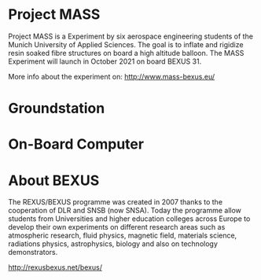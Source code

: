 # Project MASS

Project MASS is a Experiment by six aerospace engineering students of the Munich University of Applied Sciences. The goal is to inflate and rigidize resin soaked fibre structures on board a high altitude balloon. The MASS Experiment will launch in October 2021 on board BEXUS 31.

More info about the experiment on: http://www.mass-bexus.eu/

# Groundstation

# On-Board Computer


# About BEXUS
The REXUS/BEXUS programme was created in 2007 thanks to the cooperation of DLR and SNSB (now SNSA). Today the programme allow students from Universities and higher education colleges across Europe to develop their own experiments on different research areas such as atmospheric research, fluid physics, magnetic field, materials science, radiations physics, astrophysics, biology and also on technology demonstrators.

http://rexusbexus.net/bexus/
